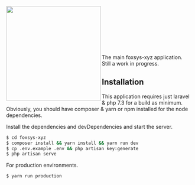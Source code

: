 <img align="left" src="https://github.com/foxsys-xyz/foxsys-xyz/blob/master/public/img/foxsys-xyz%20%5BText%5D%20%5BLight%20Back%5D.png" width="256" />

<br/><br/><br/><br/><br/><br/>

The main foxsys-xyz application. Still a work in progress.

## Installation

This application requires just laravel & php 7.3 for a build as minimum. Obviously, you should have composer & yarn or npm installed for the node dependencies.

Install the dependencies and devDependencies and start the server.

```sh
$ cd foxsys-xyz
$ composer install && yarn install && yarn run dev
$ cp .env.example .env && php artisan key:generate
$ php artisan serve
```

For production environments.

```sh
$ yarn run production
```
